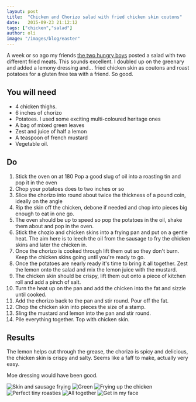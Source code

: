 ```yaml
---
layout: post
title:  "Chicken and Chorizo salad with fried chicken skin coutons"
date:   2015-09-23 21:12:12
tags: ["chicken","salad"]
author: oli
image: "/images/blog/easter"
---
```


A week or so ago my friends [the two hungry boys](https://twitter.com/twohungryboys/status/643487361075122177) posted a salad with two different fried meats.  This sounds excellent.  I doubled up on the greenary and added a lemony dressing and... fried chicken skin as coutons and roast potatoes for a gluten free tea with a friend.  So good.


## You will need

* 4 chicken thighs.
* 6 inches of chorizo
* Potatoes.  I used some exciting multi-coloured heritage ones
* A bag of mixed green leaves
* Zest and juice of half a lemon
* A teaspoon of french mustard
* Vegetable oil.

## Do

1. Stick the oven on at 180  Pop a good slug of oil into a roasting tin and pop it in the oven
2. Chop your potatoes does to two inches or so
3. Slice the chorizo into round about twice the thickness of a pound coin, ideally on the angle
4. Rip the skin off the chicken, debone if needed and chop into pieces big enough to eat in one go.
5. The oven should be up to speed so pop the potatoes in the oil, shake them about and pop in the oven.
6. Stick the chozio and chicken skins into a frying pan and put on a gentle heat.  The aim here is to leech the oil from the sausage to fry the chicken skins and later the chicken in.
7. Once the chorizo is cooked through lift them out so they don't burn.  Keep the chicken skins going until you're ready to go.
8. Once the potatoes are nearly ready it's time to bring it all together.  Zest the lemon onto the salad and mix the lemon juice with the mustard.
9. The chicken skin should be crispy, lift them out onto a piece of kitchen roll and add a pinch of salt.
10. Turn the heat up on the pan and add the chicken into the fat and sizzle until cooked.  
11. Add the chorizo back to the pan and stir round. Pour off the fat.
12. Chop the chicken skin into pieces the size of a stamp.
13. Sling the mustard and lemon into the pan and stir round.
14. Pile everything together.  Top with chicken skin.


## Results

The lemon helps cut through the grease, the chorizo is spicy and delicious, the chicken skin is crispy and salty.  Seems like a faff to make, actually very easy.

Moe dressing would have been good.


![Skin and sausage frying](/images/blog/chicken-chorizo/chicken-chorizo-1.jpg)
![Green](/images/blog/chicken-chorizo/chicken-chorizo-2.jpg)
![Frying up the chicken](/images/blog/chicken-chorizo/chicken-chorizo-3.jpg)
![Perfect tiny roasties](/images/blog/chicken-chorizo/chicken-chorizo-4.jpg)
![All together](/images/blog/chicken-chorizo/chicken-chorizo-5.jpg)
![Get in my face](/images/blog/chicken-chorizo/chicken-chorizo-6.jpg)
